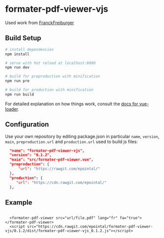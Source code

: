 # formater-pdf-viewer-vjs


Used work from [FranckFreiburger](https://github.com/FranckFreiburger/vue-pdf)

## Build Setup

``` bash
# install dependencies
npm install

# serve with hot reload at localhost:8080
npm run dev

# build for preproduction with minification
npm run pre

# build for production with minification
npm run build


```

For detailed explanation on how things work, consult the [docs for vue-loader](http://vuejs.github.io/vue-loader).

## Configuration
Use your own repository by editing package.json in particular `name`, `version`, `main`, `preproduction.url` and `production.url` used to build js files:

``` json
  "name": "formater-pdf-viewer-vjs",
  "version": "0.1.2",
  "main": "src/formater-pdf-viewer.vue",
  "preproduction": {
	  "url": "https://rawgit.com/epointal/"
  },
  "production": {
     "url": "https://cdn.rawgit.com/epointal/"
  },

```



## Example 
```

  <formater-pdf-viewer src="url/file.pdf" lang="fr" fa="true"></formater-pdf-viewer>
  <script src="https://cdn.rawgit.com/epointal/formater-pdf-viewer-vjs/0.1.2/dist/formater-pdf-viewer-vjs_0.1.2.js"></script> 

